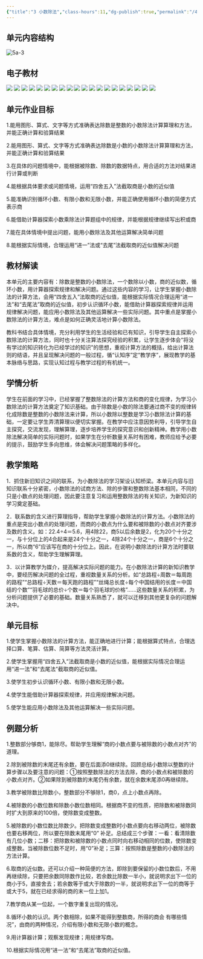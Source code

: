 ```yaml
---
{"title":"3 小数除法","class-hours":11,"dg-publish":true,"permalink":"/4 单元教学/5A 五上/3 小数除法/","dgPassFrontmatter":true,"noteIcon":""}
---
```




## 单元内容结构

![5a-3](https://r2.edui123.com/2023/04/5a-3.png)


## 电子教材

<p class="grid-4">
	<img loading="lazy" decoding="async" src="https://book.pep.com.cn/1221001501141/files/mobile/30.jpg">
	<img loading="lazy" decoding="async" src="https://book.pep.com.cn/1221001501141/files/mobile/31.jpg">
	<img loading="lazy" decoding="async" src="https://book.pep.com.cn/1221001501141/files/mobile/32.jpg">
	<img loading="lazy" decoding="async" src="https://book.pep.com.cn/1221001501141/files/mobile/33.jpg">
	<img loading="lazy" decoding="async" src="https://book.pep.com.cn/1221001501141/files/mobile/34.jpg">
	<img loading="lazy" decoding="async" src="https://book.pep.com.cn/1221001501141/files/mobile/35.jpg">
	<img loading="lazy" decoding="async" src="https://book.pep.com.cn/1221001501141/files/mobile/36.jpg">
	<img loading="lazy" decoding="async" src="https://book.pep.com.cn/1221001501141/files/mobile/37.jpg">
	<img loading="lazy" decoding="async" src="https://book.pep.com.cn/1221001501141/files/mobile/38.jpg">
	<img loading="lazy" decoding="async" src="https://book.pep.com.cn/1221001501141/files/mobile/39.jpg">
	<img loading="lazy" decoding="async" src="https://book.pep.com.cn/1221001501141/files/mobile/40.jpg">
	<img loading="lazy" decoding="async" src="https://book.pep.com.cn/1221001501141/files/mobile/41.jpg">
	<img loading="lazy" decoding="async" src="https://book.pep.com.cn/1221001501141/files/mobile/42.jpg">
	<img loading="lazy" decoding="async" src="https://book.pep.com.cn/1221001501141/files/mobile/43.jpg">
	<img loading="lazy" decoding="async" src="https://book.pep.com.cn/1221001501141/files/mobile/44.jpg">
	<img loading="lazy" decoding="async" src="https://book.pep.com.cn/1221001501141/files/mobile/45.jpg">
	<img loading="lazy" decoding="async" src="https://book.pep.com.cn/1221001501141/files/mobile/46.jpg">
	<img loading="lazy" decoding="async" src="https://book.pep.com.cn/1221001501141/files/mobile/47.jpg">
	<img loading="lazy" decoding="async" src="https://book.pep.com.cn/1221001501141/files/mobile/48.jpg">
	<img loading="lazy" decoding="async" src="https://book.pep.com.cn/1221001501141/files/mobile/49.jpg">
</p>

## 单元作业目标

1.能用图形、算式、文字等方式准确表达除数是整数的小数除法计算算理和方法，并能正确计算和验算结果

2.能用图形、算式、文字等方式准确表达除数是小数的小数除法计算算理和方法，并能正确计算和验算结果

3.在具体的问题情境中，能根据被除数、除数的数据特点，用合适的方法对结果进行计算或判断

4.能根据具体要求或问题情境，运用“四舍五入”法截取商是小数的近似值

5.能准确识别循环小数、有限小数和无限小数，并能正确使用循环小数的简便方式表示商

6.能借助计算器探索小数乘除法计算题组中的规律，并能根据规律继续写出积或商

7.能在具体情境中提出问题，能用小数除法及其他运算解决简单问题

8.能根据实际情境，合理运用“进一”法或“去尾”法截取商的近似值解决问题

## 教材解读

本单元的主要内容有：除数是整数的小数除法，一个数除以小数，商的近似数，循环小数，用计算器探索规律和解决问题。通过这些内容的学习，让学生掌握小数除法的计算方法，会用“四舍五入”法取商的近似值，能根据实际情况合理运用“进一法”和“去尾法”取商的近似值，初步认识循环小数，能借助计算器探索规律并运用规律解决问题，能应用小数除法及其他运算解决一些实际问题。其中重点是掌握小数除法的计算方法，难点是如何正确灵活地计算小数除法。

教科书结合具体情境，充分利用学生的生活经验和已有知识，引导学生自主探索小数除法的计算方法，同时也十分关注算法探究经验的积累，让学生逐步体会“将没有学过的知识转化为已经学过的知识”的思想，重视计算方法的概括，给出计算法则的结语，并且呈现解决问题的一般过程，循“认知序”定“教学序”，展现教学的基本脉络与思路，实现认知过程与教学过程的有机统一。

## 学情分析

学生在前面的学习中，已经掌握了整数除法的计算方法和商的变化规律，为学习小数除法的计算方法奠定了知识基础。由于除数是小数的除法要通过商不变的规律转化成除数是整数的小数除法来计算，所以小数除以整数是学习小数除法计算的基础，一定要让学生弄清算理以便切实掌握。在教学中应注意因势利导，引导学生自主探究，交流发现，理解算理，逐步培养学生的探究意识和创新精神。教学用小数除法解决简单的实际问题时，如果学生在分析数量关系时有困难，教师应给予必要的提示，鼓励学生多向思维，体会解决问题策略的多样化。

## 教学策略

1．抓住新旧知识之间的联系，为小数除法的学习架设认知桥梁。本单元内容与旧知识联系十分紧密，小数除法的试商方法、除的步骤和整数除法基本相同，不同的只是小数点的处理问题，因此要注意复习和运用整数除法的有关知识，为新知识的学习奠定基础。

2．联系数的含义进行算理指导，帮助学生掌握小数除法的计算方法。小数除法的重点是突出小数点的处理问题，而商的小数点为什么要和被除数的小数点对齐要涉及数的含义。如：22.4÷4＝5.6，用4除22，商5以后余数是2，化为20个十分之一，与十分位上的4合起来是24个十分之一，4除24个十分之一，商是6个十分之一，所以商“6”应该写在商的十分位上。因此，在说明小数除法的计算方法时要联系数的含义，帮助学生理解算理。

3．以计算教学为媒介，提高解决实际问题的能力。在小数除法计算的新知识教学中，要经历解决问题的全过程，重视数量关系的分析。如“总路程÷周数＝每周跑的路程”“总路程÷天数＝每天跑的路程”“丝绳总长度÷每个中国结用的长度＝中国结的个数”“羽毛球的总价÷个数＝每个羽毛球的价格”……这些数量关系的积累，为分析问题提供了必要的基础。数量关系熟悉了，就可以迁移到其他更复杂的问题解决中。

## 单元目标

1.使学生掌握小数除法的计算方法，能正确地进行计算；能根据算式特点，合理选择口算、笔算、估算、简算等方法灵活计算。

2.使学生掌握用“四舍五入”法截取商是小数的近似值，能根据实际情况合理运用“进一法”和“去尾法”截取商的近似值。

3.使学生初步认识循环小数、有限小数和无限小数。

4.使学生能借助计算器探索规律，并应用规律解决问题。

5.使学生能应用小数除法及其他运算解决一些实际问题。


## 例题分析

1.整数部分够商1，能除尽。帮助学生理解“商的小数点要与被除数的小数点对齐”的道理。

2.除到被除数的末尾还有余数，要在后面添0继续除。回顾总结小数除以整数的计算步骤以及要注意的问题：①按照整数除法的方法去除，商的小数点和被除数的小数点对齐。②如果除到被除数的末尾仍有余数，就在余数末尾添0再继续除。

3.教学被除数比除数小，整数部分不够除1，商0，点上小数点再除。

4.被除数的小数位数和除数小数位数相同。根据商不变的性质，把除数和被除数同时扩大到原来的100倍，使除数变成整数。

5.被除数的小数位数比除数少。把除数变成整数时小数点要向右移动两位，被除数也要右移两位，所以要在除数末尾用“0” 补足。总结成三个步骤：一看：看清除数有几位小数；二移：把除数和被除数的小数点同时向右移动相同的位数，使除数变成整数。当被除数位数不足时，用“0”补足；三算：按照除数是整数的小数除法的方法计算。

6.取商的近似数。还可以介绍一种简便的方法，即除到要保留的小数位数后，不用再继续除，只要把余数同除数作比较，若余数比除数一半小，就说明求出下一位的商小于5，直接舍去；若余数等于或大于除数的一半，就说明求出下一位的商等于或大于5，就在已经求得的商的末一位上加1。

7.教学商从某一位起，一个数字重复出现的情况。

8.循环小数的认识。两个数相除，如果不能得到整数商，所得的商会 有哪些情况”，由商的两种情况，介绍有限小数和无限小数的概念。

9.用计算器计算；观察发现规律；用规律写商。

10.根据实际情况用“进一法”和“去尾法”取商的近似值。
